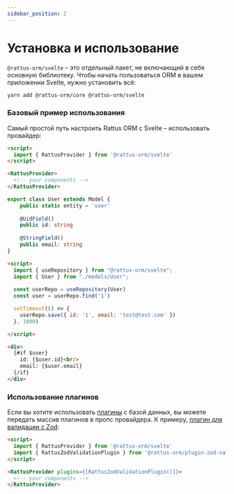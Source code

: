 ```yaml
---
sidebar_position: 2
---
```


# Установка и использование

`@rattus-orm/svelte` – это отдельный пакет, не включающий в себя основную библиотеку. Чтобы начать
пользоваться ORM в вашем приложении Svelte, нужно установить всё:
```bash
yarn add @rattus-orm/core @rattus-orm/svelte
```

### Базовый пример использования
Самый простой путь настроить Rattus ORM с Svelte – использовать провайдер:

```html title="App.svelte"
<script>
  import { RattusProvider } from '@rattus-orm/svelte'
</script>

<RattusProvider>
  <!-- your components -->
</RattusProvider>
```
```typescript title="models/User.ts"
export class User extends Model {
    public static entity = 'user'
    
    @UidField()
    public id: string
    
    @StringField()
    public email: string
}
```
```html title="User.svelte"
<script>
  import { useRepository } from "@rattus-orm/svelte";
  import { User } from "./models/User";
  
  const userRepo = useRepository(User)
  const user = userRepo.find('1')

  setTimeout(() => {
    userRepo.save({ id: '1', email: 'test@test.com' })
  }, 1000)

</script>

<div>
  {#if $user}
    id: {$user.id}<br/>
    email: {$user.email}
  {/if}
</div>
```

### Использование плагинов

Если вы хотите использовать [плагины](/docs/docs-core/plugins) с базой
данных, вы можете передать массив плагинов в пропс провайдера. К примеру, [плагин для валидации с Zod](/docs/category/zod-validate):
```html
<script>
  import { RattusProvider } from '@rattus-orm/svelte'
  import { RattusZodValidationPlugin } from '@rattus-orm/plugin-zod-validate'
</script>

<RattusProvider plugins={[RattusZodValidationPlugin()]}>
  <!-- your components -->
</RattusProvider>
```
